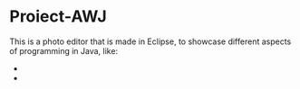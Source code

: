 # Proiect-AWJ

This is a photo editor that is made in Eclipse, to showcase different aspects of programming in Java, like:

-
-
